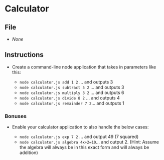 # Calculator

## File

* *None*

## Instructions

* Create a command-line node application that takes in parameters like this:

  * `node calculator.js add 1 2` ... and outputs 3
  * `node calculator.js subtract 5 2` ... and outputs 3
  * `node calculator.js multiply 3 2` ... and outputs 6
  * `node calculator.js divide 8 2` ... and outputs 4
  * `node calculator.js remainder 7 2`... and outputs 1

### Bonuses

* Enable your calculator application to also handle the below cases:

  * `node calculator.js exp 7 2` ... and output 49 (7 squared)
  * `node calculator.js algebra 4x+2=10`... and output 2. (Hint: Assume the algebra will always be in this exact form and will always be addition)
